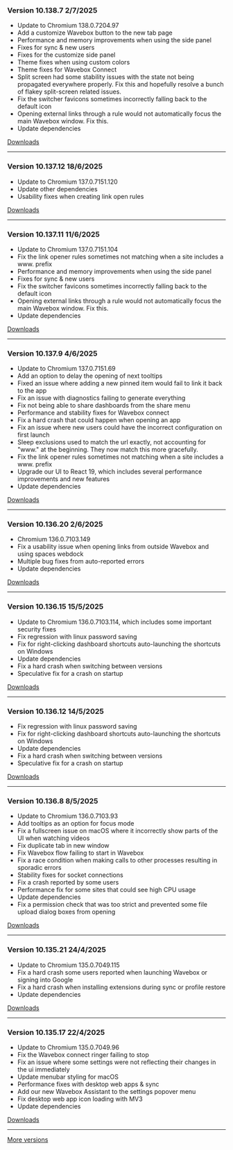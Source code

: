 <h3>Version 10.138.7 <span class="date">2/7/2025</span></h3>
<ul>
  <li>Update to Chromium 138.0.7204.97</li>
  <li>Add a customize Wavebox button to the new tab page</li>
  <li>Performance and memory improvements when using the side panel</li>
  <li>Fixes for sync & new users</li>
  <li>Fixes for the customize side panel</li>
  <li>Theme fixes when using custom colors</li>
  <li>Theme fixes for Wavebox Connect</li>
  <li>
    Split screen had some stability issues with the state not being propagated everywhere
    properly. Fix this and hopefully resolve a bunch of flakey split-screen related issues.
  </li>
  <li>Fix the switcher favicons sometimes incorrectly falling back to the default icon</li>
  <li>Opening external links through a rule would not automatically focus the main Wavebox window. Fix this.</li>
  <li>Update dependencies</li>
</ul>

[Downloads](https://wavebox.io/download/release/10.138.7.2)

---

<h3>Version 10.137.12 <span class="date">18/6/2025</span></h3>
<ul>
  <li>Update to Chromium 137.0.7151.120</li>
  <li>Update other dependencies</li>
  <li>Usability fixes when creating link open rules</li>
</ul>

[Downloads](https://wavebox.io/download/release/10.137.12.2)

---

<h3>Version 10.137.11 <span class="date">11/6/2025</span></h3>
<ul>
  <li>Update to Chromium 137.0.7151.104</li>
  <li>Fix the link opener rules sometimes not matching when a site includes a www. prefix</li>
  <li>Performance and memory improvements when using the side panel</li>
  <li>Fixes for sync & new users</li>
  <li>Fix the switcher favicons sometimes incorrectly falling back to the default icon</li>
  <li>Opening external links through a rule would not automatically focus the main Wavebox window. Fix this.</li>
  <li>Update dependencies</li>
</ul>

[Downloads](https://wavebox.io/download/release/10.137.11.2)

---

<h3>Version 10.137.9 <span class="date">4/6/2025</span></h3>
<ul>
  <li>Update to Chromium 137.0.7151.69</li>
  <li>Add an option to delay the opening of next tooltips</li>
  <li>Fixed an issue where adding a new pinned item would fail to link it back to the app</li>
  <li>Fix an issue with diagnostics failing to generate everything</li>
  <li>Fix not being able to share dashboards from the share menu</li>
  <li>Performance and stability fixes for Wavebox connect</li>
  <li>Fix a hard crash that could happen when opening an app</li>
  <li>Fix an issue where new users could have the incorrect configuration on first launch</li>
  <li>Sleep exclusions used to match the url exactly, not accounting for "www." at the beginning. They now match this more gracefully.</li>
  <li>Fix the link opener rules sometimes not matching when a site includes a www. prefix</li>
  <li>Upgrade our UI to React 19, which includes several performance improvements and new features</li>
  <li>Update dependencies</li>
</ul>

[Downloads](https://wavebox.io/download/release/10.137.9.2)

---

<h3>Version 10.136.20 <span class="date">2/6/2025</span></h3>
<ul>
  <li>Chromium 136.0.7103.149</li>
  <li>Fix a usability issue when opening links from outside Wavebox and using spaces webdock</li>
  <li>Multiple bug fixes from auto-reported errors</li>
  <li>Update dependencies</li>
</ul>

[Downloads](https://wavebox.io/download/release/10.136.20.2)

---

<h3>Version 10.136.15 <span class="date">15/5/2025</span></h3>
<ul>
  <li>Update to Chromium 136.0.7103.114, which includes some important security fixes</li>
  <li>Fix regression with linux password saving</li>
  <li>Fix for right-clicking dashboard shortcuts auto-launching the shortcuts on Windows</li>
  <li>Update dependencies</li>
  <li>Fix a hard crash when switching between versions</li>
  <li>Speculative fix for a crash on startup</li>
</ul>


[Downloads](https://wavebox.io/download/release/10.136.15.2)

---

<h3>Version 10.136.12 <span class="date">14/5/2025</span></h3>
<ul>
  <li>Fix regression with linux password saving</li>
  <li>Fix for right-clicking dashboard shortcuts auto-launching the shortcuts on Windows</li>
  <li>Update dependencies</li>
  <li>Fix a hard crash when switching between versions</li>
  <li>Speculative fix for a crash on startup</li>
</ul>

[Downloads](https://wavebox.io/download/release/10.136.12.2)

---

<h3>Version 10.136.8 <span class="date">8/5/2025</span></h3>

<ul>
  <li>Update to Chromium 136.0.7103.93</li>
  <li>Add tooltips as an option for focus mode</li>
  <li>Fix a fullscreen issue on macOS where it incorrectly show parts of the UI when watching videos</li>
  <li>Fix duplicate tab in new window</li>
  <li>Fix Wavebox flow failing to start in Wavebox</li>
  <li>Fix a race condition when making calls to other processes resulting in sporadic errors</li>
  <li>Stability fixes for socket connections</li>
  <li>Fix a crash reported by some users</li>
  <li>Performance fix for some sites that could see high CPU usage</li>
  <li>Update dependencies</li>
  <li>Fix a permission check that was too strict and prevented some file upload dialog boxes from opening</li>
</ul>

[Downloads](https://wavebox.io/download/release/10.136.8.2)

---

<h3>Version 10.135.21 <span class="date">24/4/2025</span></h3>
<ul>
  <li>Update to Chromium 135.0.7049.115</li>
  <li>Fix a hard crash some users reported when launching Wavebox or signing into Google</li>
  <li>Fix a hard crash when installing extensions during sync or profile restore</li>
  <li>Update dependencies</li>
</ul>

[Downloads](https://wavebox.io/download/release/10.135.21.2)

---

<h3>Version 10.135.17 <span class="date">22/4/2025</span></h3>
<ul>
  <li>Update to Chromium 135.0.7049.96</li>
  <li>Fix the Wavebox connect ringer failing to stop</li>
  <li>Fix an issue where some settings were not reflecting their changes in the ui immediately</li>
  <li>Update menubar styling for macOS</li>
  <li>Performance fixes with desktop web apps & sync</li>
  <li>Add our new Wavebox Assistant to the settings popover menu</li>
  <li>Fix desktop web app icon loading with MV3</li>
  <li>Update dependencies</li>
</ul>

[Downloads](https://wavebox.io/download/release/10.135.17.2)

---
[More versions](https://wavebox.io/changelog/stable/)